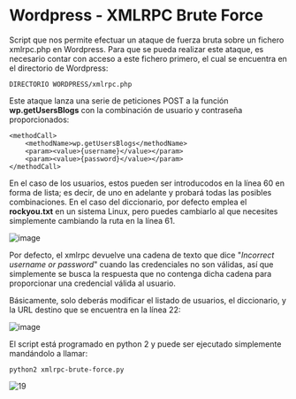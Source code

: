 # Wordpress - XMLRPC Brute Force

Script que nos permite efectuar un ataque de fuerza bruta sobre un fichero xmlrpc.php en Wordpress. Para que se pueda realizar este ataque, es necesario contar con acceso a este fichero primero, el cual se encuentra en el directorio de Wordpress:

	DIRECTORIO WORDPRESS/xmlrpc.php
  
Este ataque lanza una serie de peticiones POST a la función **wp.getUsersBlogs** con la combinación de usuario y contraseña proporcionados:

 	<methodCall>
		<methodName>wp.getUsersBlogs</methodName> 
		<param><value>{username}</value></param>
		<param><value>{password}</value></param>
	</methodCall>
  
En el caso de los usuarios, estos pueden ser introducodos en la línea 60 en forma de lista; es decir, de uno en adelante y probará todas las posibles combinaciones. En el caso del diccionario, por defecto emplea el **rockyou.txt** en un sistema Linux, pero puedes cambiarlo al que necesites simplemente cambiando la ruta en la línea 61.

![image](https://user-images.githubusercontent.com/25083316/178153753-aea37cab-d222-45af-a1a0-3fc0fc2e629c.png)

Por defecto, el xmlrpc devuelve una cadena de texto que dice "*Incorrect username or password*" cuando las credenciales no son válidas, así que simplemente se busca la respuesta que no contenga dicha cadena para proporcionar una credencial válida al usuario.

Básicamente, solo deberás modificar el listado de usuarios, el diccionario, y la URL destino que se encuentra en la línea 22:

![image](https://user-images.githubusercontent.com/25083316/178153841-7e011796-5f31-4f98-9dc8-a3042cf5986e.png)

El script está programado en python 2 y puede ser ejecutado simplemente mandándolo a llamar:

 	python2 xmlrpc-brute-force.py
  
![19](https://user-images.githubusercontent.com/25083316/178153859-c3aa815d-30b1-48d9-9c3b-deea05790d80.png)
